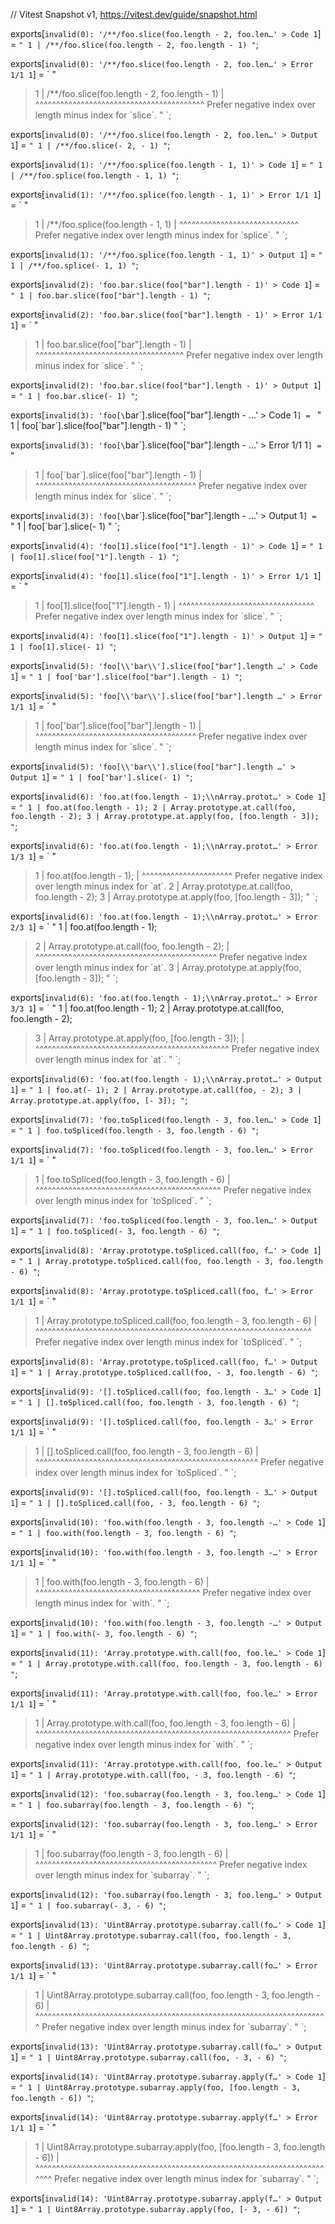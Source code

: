 // Vitest Snapshot v1, https://vitest.dev/guide/snapshot.html

exports[`invalid(0): '/**/foo.slice(foo.length - 2, foo.len…' > Code 1`] = `
"
  1 | /**/foo.slice(foo.length - 2, foo.length - 1)
"
`;

exports[`invalid(0): '/**/foo.slice(foo.length - 2, foo.len…' > Error 1/1 1`] = `
"
> 1 | /**/foo.slice(foo.length - 2, foo.length - 1)
    |     ^^^^^^^^^^^^^^^^^^^^^^^^^^^^^^^^^^^^^^^^^ Prefer negative index over length minus index for \`slice\`.
"
`;

exports[`invalid(0): '/**/foo.slice(foo.length - 2, foo.len…' > Output 1`] = `
"
  1 | /**/foo.slice(- 2, - 1)
"
`;

exports[`invalid(1): '/**/foo.splice(foo.length - 1, 1)' > Code 1`] = `
"
  1 | /**/foo.splice(foo.length - 1, 1)
"
`;

exports[`invalid(1): '/**/foo.splice(foo.length - 1, 1)' > Error 1/1 1`] = `
"
> 1 | /**/foo.splice(foo.length - 1, 1)
    |     ^^^^^^^^^^^^^^^^^^^^^^^^^^^^^ Prefer negative index over length minus index for \`splice\`.
"
`;

exports[`invalid(1): '/**/foo.splice(foo.length - 1, 1)' > Output 1`] = `
"
  1 | /**/foo.splice(- 1, 1)
"
`;

exports[`invalid(2): 'foo.bar.slice(foo["bar"].length - 1)' > Code 1`] = `
"
  1 | foo.bar.slice(foo["bar"].length - 1)
"
`;

exports[`invalid(2): 'foo.bar.slice(foo["bar"].length - 1)' > Error 1/1 1`] = `
"
> 1 | foo.bar.slice(foo["bar"].length - 1)
    | ^^^^^^^^^^^^^^^^^^^^^^^^^^^^^^^^^^^^ Prefer negative index over length minus index for \`slice\`.
"
`;

exports[`invalid(2): 'foo.bar.slice(foo["bar"].length - 1)' > Output 1`] = `
"
  1 | foo.bar.slice(- 1)
"
`;

exports[`invalid(3): 'foo[\`bar\`].slice(foo["bar"].length - …' > Code 1`] = `
"
  1 | foo[\`bar\`].slice(foo["bar"].length - 1)
"
`;

exports[`invalid(3): 'foo[\`bar\`].slice(foo["bar"].length - …' > Error 1/1 1`] = `
"
> 1 | foo[\`bar\`].slice(foo["bar"].length - 1)
    | ^^^^^^^^^^^^^^^^^^^^^^^^^^^^^^^^^^^^^^^ Prefer negative index over length minus index for \`slice\`.
"
`;

exports[`invalid(3): 'foo[\`bar\`].slice(foo["bar"].length - …' > Output 1`] = `
"
  1 | foo[\`bar\`].slice(- 1)
"
`;

exports[`invalid(4): 'foo[1].slice(foo["1"].length - 1)' > Code 1`] = `
"
  1 | foo[1].slice(foo["1"].length - 1)
"
`;

exports[`invalid(4): 'foo[1].slice(foo["1"].length - 1)' > Error 1/1 1`] = `
"
> 1 | foo[1].slice(foo["1"].length - 1)
    | ^^^^^^^^^^^^^^^^^^^^^^^^^^^^^^^^^ Prefer negative index over length minus index for \`slice\`.
"
`;

exports[`invalid(4): 'foo[1].slice(foo["1"].length - 1)' > Output 1`] = `
"
  1 | foo[1].slice(- 1)
"
`;

exports[`invalid(5): 'foo[\\'bar\\'].slice(foo["bar"].length …' > Code 1`] = `
"
  1 | foo['bar'].slice(foo["bar"].length - 1)
"
`;

exports[`invalid(5): 'foo[\\'bar\\'].slice(foo["bar"].length …' > Error 1/1 1`] = `
"
> 1 | foo['bar'].slice(foo["bar"].length - 1)
    | ^^^^^^^^^^^^^^^^^^^^^^^^^^^^^^^^^^^^^^^ Prefer negative index over length minus index for \`slice\`.
"
`;

exports[`invalid(5): 'foo[\\'bar\\'].slice(foo["bar"].length …' > Output 1`] = `
"
  1 | foo['bar'].slice(- 1)
"
`;

exports[`invalid(6): 'foo.at(foo.length - 1);\\nArray.protot…' > Code 1`] = `
"
  1 | foo.at(foo.length - 1);
  2 | Array.prototype.at.call(foo, foo.length - 2);
  3 | Array.prototype.at.apply(foo, [foo.length - 3]);
"
`;

exports[`invalid(6): 'foo.at(foo.length - 1);\\nArray.protot…' > Error 1/3 1`] = `
"
> 1 | foo.at(foo.length - 1);
    | ^^^^^^^^^^^^^^^^^^^^^^ Prefer negative index over length minus index for \`at\`.
  2 | Array.prototype.at.call(foo, foo.length - 2);
  3 | Array.prototype.at.apply(foo, [foo.length - 3]);
"
`;

exports[`invalid(6): 'foo.at(foo.length - 1);\\nArray.protot…' > Error 2/3 1`] = `
"
  1 | foo.at(foo.length - 1);
> 2 | Array.prototype.at.call(foo, foo.length - 2);
    | ^^^^^^^^^^^^^^^^^^^^^^^^^^^^^^^^^^^^^^^^^^^^ Prefer negative index over length minus index for \`at\`.
  3 | Array.prototype.at.apply(foo, [foo.length - 3]);
"
`;

exports[`invalid(6): 'foo.at(foo.length - 1);\\nArray.protot…' > Error 3/3 1`] = `
"
  1 | foo.at(foo.length - 1);
  2 | Array.prototype.at.call(foo, foo.length - 2);
> 3 | Array.prototype.at.apply(foo, [foo.length - 3]);
    | ^^^^^^^^^^^^^^^^^^^^^^^^^^^^^^^^^^^^^^^^^^^^^^^ Prefer negative index over length minus index for \`at\`.
"
`;

exports[`invalid(6): 'foo.at(foo.length - 1);\\nArray.protot…' > Output 1`] = `
"
  1 | foo.at(- 1);
  2 | Array.prototype.at.call(foo, - 2);
  3 | Array.prototype.at.apply(foo, [- 3]);
"
`;

exports[`invalid(7): 'foo.toSpliced(foo.length - 3, foo.len…' > Code 1`] = `
"
  1 | foo.toSpliced(foo.length - 3, foo.length - 6)
"
`;

exports[`invalid(7): 'foo.toSpliced(foo.length - 3, foo.len…' > Error 1/1 1`] = `
"
> 1 | foo.toSpliced(foo.length - 3, foo.length - 6)
    | ^^^^^^^^^^^^^^^^^^^^^^^^^^^^^^^^^^^^^^^^^^^^^ Prefer negative index over length minus index for \`toSpliced\`.
"
`;

exports[`invalid(7): 'foo.toSpliced(foo.length - 3, foo.len…' > Output 1`] = `
"
  1 | foo.toSpliced(- 3, foo.length - 6)
"
`;

exports[`invalid(8): 'Array.prototype.toSpliced.call(foo, f…' > Code 1`] = `
"
  1 | Array.prototype.toSpliced.call(foo, foo.length - 3, foo.length - 6)
"
`;

exports[`invalid(8): 'Array.prototype.toSpliced.call(foo, f…' > Error 1/1 1`] = `
"
> 1 | Array.prototype.toSpliced.call(foo, foo.length - 3, foo.length - 6)
    | ^^^^^^^^^^^^^^^^^^^^^^^^^^^^^^^^^^^^^^^^^^^^^^^^^^^^^^^^^^^^^^^^^^^ Prefer negative index over length minus index for \`toSpliced\`.
"
`;

exports[`invalid(8): 'Array.prototype.toSpliced.call(foo, f…' > Output 1`] = `
"
  1 | Array.prototype.toSpliced.call(foo, - 3, foo.length - 6)
"
`;

exports[`invalid(9): '[].toSpliced.call(foo, foo.length - 3…' > Code 1`] = `
"
  1 | [].toSpliced.call(foo, foo.length - 3, foo.length - 6)
"
`;

exports[`invalid(9): '[].toSpliced.call(foo, foo.length - 3…' > Error 1/1 1`] = `
"
> 1 | [].toSpliced.call(foo, foo.length - 3, foo.length - 6)
    | ^^^^^^^^^^^^^^^^^^^^^^^^^^^^^^^^^^^^^^^^^^^^^^^^^^^^^^ Prefer negative index over length minus index for \`toSpliced\`.
"
`;

exports[`invalid(9): '[].toSpliced.call(foo, foo.length - 3…' > Output 1`] = `
"
  1 | [].toSpliced.call(foo, - 3, foo.length - 6)
"
`;

exports[`invalid(10): 'foo.with(foo.length - 3, foo.length -…' > Code 1`] = `
"
  1 | foo.with(foo.length - 3, foo.length - 6)
"
`;

exports[`invalid(10): 'foo.with(foo.length - 3, foo.length -…' > Error 1/1 1`] = `
"
> 1 | foo.with(foo.length - 3, foo.length - 6)
    | ^^^^^^^^^^^^^^^^^^^^^^^^^^^^^^^^^^^^^^^^ Prefer negative index over length minus index for \`with\`.
"
`;

exports[`invalid(10): 'foo.with(foo.length - 3, foo.length -…' > Output 1`] = `
"
  1 | foo.with(- 3, foo.length - 6)
"
`;

exports[`invalid(11): 'Array.prototype.with.call(foo, foo.le…' > Code 1`] = `
"
  1 | Array.prototype.with.call(foo, foo.length - 3, foo.length - 6)
"
`;

exports[`invalid(11): 'Array.prototype.with.call(foo, foo.le…' > Error 1/1 1`] = `
"
> 1 | Array.prototype.with.call(foo, foo.length - 3, foo.length - 6)
    | ^^^^^^^^^^^^^^^^^^^^^^^^^^^^^^^^^^^^^^^^^^^^^^^^^^^^^^^^^^^^^^ Prefer negative index over length minus index for \`with\`.
"
`;

exports[`invalid(11): 'Array.prototype.with.call(foo, foo.le…' > Output 1`] = `
"
  1 | Array.prototype.with.call(foo, - 3, foo.length - 6)
"
`;

exports[`invalid(12): 'foo.subarray(foo.length - 3, foo.leng…' > Code 1`] = `
"
  1 | foo.subarray(foo.length - 3, foo.length - 6)
"
`;

exports[`invalid(12): 'foo.subarray(foo.length - 3, foo.leng…' > Error 1/1 1`] = `
"
> 1 | foo.subarray(foo.length - 3, foo.length - 6)
    | ^^^^^^^^^^^^^^^^^^^^^^^^^^^^^^^^^^^^^^^^^^^^ Prefer negative index over length minus index for \`subarray\`.
"
`;

exports[`invalid(12): 'foo.subarray(foo.length - 3, foo.leng…' > Output 1`] = `
"
  1 | foo.subarray(- 3, - 6)
"
`;

exports[`invalid(13): 'Uint8Array.prototype.subarray.call(fo…' > Code 1`] = `
"
  1 | Uint8Array.prototype.subarray.call(foo, foo.length - 3, foo.length - 6)
"
`;

exports[`invalid(13): 'Uint8Array.prototype.subarray.call(fo…' > Error 1/1 1`] = `
"
> 1 | Uint8Array.prototype.subarray.call(foo, foo.length - 3, foo.length - 6)
    | ^^^^^^^^^^^^^^^^^^^^^^^^^^^^^^^^^^^^^^^^^^^^^^^^^^^^^^^^^^^^^^^^^^^^^^^ Prefer negative index over length minus index for \`subarray\`.
"
`;

exports[`invalid(13): 'Uint8Array.prototype.subarray.call(fo…' > Output 1`] = `
"
  1 | Uint8Array.prototype.subarray.call(foo, - 3, - 6)
"
`;

exports[`invalid(14): 'Uint8Array.prototype.subarray.apply(f…' > Code 1`] = `
"
  1 | Uint8Array.prototype.subarray.apply(foo, [foo.length - 3, foo.length - 6])
"
`;

exports[`invalid(14): 'Uint8Array.prototype.subarray.apply(f…' > Error 1/1 1`] = `
"
> 1 | Uint8Array.prototype.subarray.apply(foo, [foo.length - 3, foo.length - 6])
    | ^^^^^^^^^^^^^^^^^^^^^^^^^^^^^^^^^^^^^^^^^^^^^^^^^^^^^^^^^^^^^^^^^^^^^^^^^^ Prefer negative index over length minus index for \`subarray\`.
"
`;

exports[`invalid(14): 'Uint8Array.prototype.subarray.apply(f…' > Output 1`] = `
"
  1 | Uint8Array.prototype.subarray.apply(foo, [- 3, - 6])
"
`;
